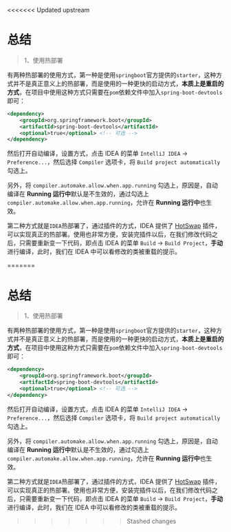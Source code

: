 <<<<<<< Updated upstream
# 总结

> 1、使用热部署

有两种热部署的使用方式，第一种是使用`springboot`官方提供的`starter`，这种方式并不是真正意义上的热部署，而是使用的一种更快的启动方式，**本质上是重启的方式**，在项目中使用这种方式只需要在`pom`依赖文件中加入`spring-boot-devtools`即可：

```xml
<dependency>
    <groupId>org.springframework.boot</groupId>
    <artifactId>spring-boot-devtools</artifactId>
    <optional>true</optional> <!-- 可选 -->
</dependency>
```

然后打开自动编译，设置方式，点击 IDEA 的菜单 `IntelliJ IDEA` -> `Preference...`，然后选择 `Compiler` 选项卡，将 `Build project automatically` 勾选上。

另外，将 `compiler.automake.allow.when.app.running` 勾选上，原因是，自动编译在 **Running 运行中**默认是不生效的，通过勾选上 `compiler.automake.allow.when.app.running`，允许在 **Running 运行中**也生效。

第二种方式就是`IDEA`热部署了，通过插件的方式，IDEA 提供了 [HotSwap](https://www.jetbrains.com/help/idea/debugger-hotswap.html) 插件，可以实现真正的热部署。使用也非常方便，安装完插件以后，在我们修改代码之后，只需要重新变一下代码，即点击 IDEA 的菜单 `Build` -> `Build Project`，**手动**进行编译，此时，我们在 IDEA 中可以看修改的类被重载的提示。

=======
# 总结

> 1、使用热部署

有两种热部署的使用方式，第一种是使用`springboot`官方提供的`starter`，这种方式并不是真正意义上的热部署，而是使用的一种更快的启动方式，**本质上是重启的方式**，在项目中使用这种方式只需要在`pom`依赖文件中加入`spring-boot-devtools`即可：

```xml
<dependency>
    <groupId>org.springframework.boot</groupId>
    <artifactId>spring-boot-devtools</artifactId>
    <optional>true</optional> <!-- 可选 -->
</dependency>
```

然后打开自动编译，设置方式，点击 IDEA 的菜单 `IntelliJ IDEA` -> `Preference...`，然后选择 `Compiler` 选项卡，将 `Build project automatically` 勾选上。

另外，将 `compiler.automake.allow.when.app.running` 勾选上，原因是，自动编译在 **Running 运行中**默认是不生效的，通过勾选上 `compiler.automake.allow.when.app.running`，允许在 **Running 运行中**也生效。

第二种方式就是`IDEA`热部署了，通过插件的方式，IDEA 提供了 [HotSwap](https://www.jetbrains.com/help/idea/debugger-hotswap.html) 插件，可以实现真正的热部署。使用也非常方便，安装完插件以后，在我们修改代码之后，只需要重新变一下代码，即点击 IDEA 的菜单 `Build` -> `Build Project`，**手动**进行编译，此时，我们在 IDEA 中可以看修改的类被重载的提示。

>>>>>>> Stashed changes
